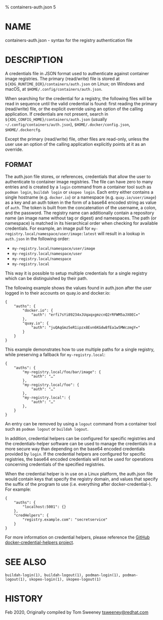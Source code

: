 % containers-auth.json 5

# NAME
containers-auth.json - syntax for the registry authentication file

# DESCRIPTION

A credentials file in JSON format used to authenticate against container image registries.
The primary (read/write) file is stored at `${XDG_RUNTIME_DIR}/containers/auth.json` on Linux;
on Windows and macOS, at `$HOME/.config/containers/auth.json`.

When searching for the credential for a registry, the following files will be read in sequence until the valid credential is found:
first reading the primary (read/write) file, or the explicit override using an option of the calling application.
If credentials are not present, search in `${XDG_CONFIG_HOME}/containers/auth.json` (usually `~/.config/containers/auth.json`), `$HOME/.docker/config.json`, `$HOME/.dockercfg`.

Except the primary (read/write) file, other files are read-only, unless the user use an option of the calling application explicitly points at it as an override.


## FORMAT

The auth.json file stores, or references, credentials that allow the user to authenticate
to container image registries.  The file can have zero to many entries and
is created by a `login` command from a container tool such as `podman login`,
`buildah login` or `skopeo login`. Each entry either contains a single
hostname (e.g. `docker.io`) or a namespace (e.g. `quay.io/user/image`) as a key
and an auth token in the form of a base64 encoded string as value of `auth`. The
token is built from the concatenation of the username, a colon, and the
password. The registry name can additionally contain a repository name (an image
name without tag or digest) and namespaces. The path (or namespace) is matched
in its hierarchical order when checking for available credentials. For
example, an image pull for `my-registry.local/namespace/user/image:latest` will
result in a lookup in `auth.json` in the following order:

- `my-registry.local/namespace/user/image`
- `my-registry.local/namespace/user`
- `my-registry.local/namespace`
- `my-registry.local`

This way it is possible to setup multiple credentials for a single registry
which can be distinguished by their path.

The following example shows the values found in auth.json after the user logged in to
their accounts on quay.io and docker.io:

```
{
	"auths": {
		"docker.io": {
			"auth": "erfi7sYi89234xJUqaqxgmzcnQ2rRFWM5aJX0EC="
		},
		"quay.io": {
			"auth": "juQAqGmz5eR1ipzx8Evn6KGdw8fEa1w5MWczmgY="
		}
	}
}
```

This example demonstrates how to use multiple paths for a single registry, while
preserving a fallback for `my-registry.local`:

```
{
	"auths": {
		"my-registry.local/foo/bar/image": {
			"auth": "…"
		},
		"my-registry.local/foo": {
			"auth": "…"
		},
		"my-registry.local": {
			"auth": "…"
		},
	}
}
```

An entry can be removed by using a `logout` command from a container
tool such as `podman logout` or `buildah logout`.

In addition, credential helpers can be configured for specific registries and the credentials-helper
software can be used to manage the credentials in a more secure way than depending on the base64 encoded credentials
provided by `login`.  If the credential helpers are configured for specific registries, the base64 encoded credentials will not be used
for operations concerning credentials of the specified registries.

When the credential helper is in use on a Linux platform, the auth.json file would contain keys that specify the registry domain, and values that specify the suffix of the program to use (i.e. everything after docker-credential-).  For example:

```
{
    "auths": {
        "localhost:5001": {}
    },
    "credHelpers": {
		"registry.example.com": "secretservice"
	}
}
```

For more information on credential helpers, please reference the [GitHub docker-credential-helpers project](https://github.com/docker/docker-credential-helpers/releases).

# SEE ALSO
    buildah-login(1), buildah-logout(1), podman-login(1), podman-logout(1), skopeo-login(1), skopeo-logout(1)

# HISTORY
Feb 2020, Originally compiled by Tom Sweeney <tsweeney@redhat.com>
